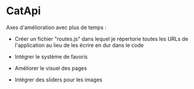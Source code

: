 <h1>CatApi</h1>

Axes d'amélioration avec plus de temps :

* Créer un fichier "routes.js" dans lequel je répertorie toutes les URLs de l'application au lieu de les écrire en dur dans le code

* Intégrer le système de favoris

* Améliorer le visuel des pages

* Intégrer des sliders pour les images 